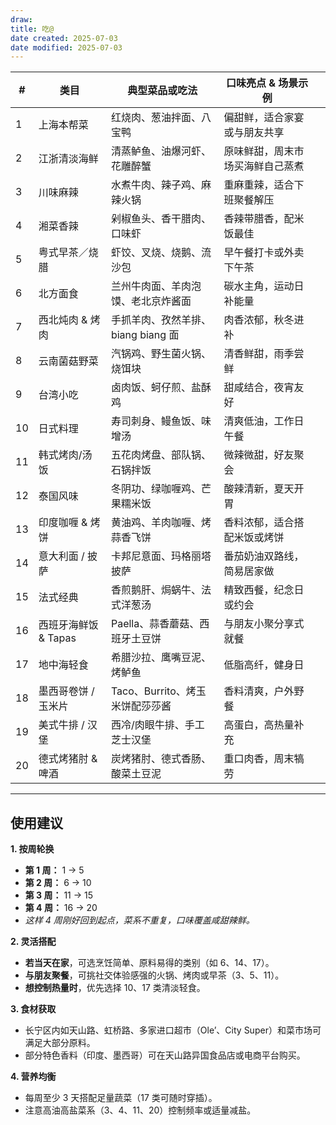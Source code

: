 ```yaml
---
draw:
title: 吃@
date created: 2025-07-03
date modified: 2025-07-03
---
```


| #   | 类目             | 典型菜品或吃法                 | 口味亮点 & 场景示例      |     |
| --- | -------------- | ----------------------- | ---------------- | --- |
| 1   | 上海本帮菜          | 红烧肉、葱油拌面、八宝鸭            | 偏甜鲜，适合家宴或与朋友共享   |     |
| 2   | 江浙清淡海鲜         | 清蒸鲈鱼、油爆河虾、花雕醉蟹          | 原味鲜甜，周末市场买海鲜自己蒸煮 |     |
| 3   | 川味麻辣           | 水煮牛肉、辣子鸡、麻辣火锅           | 重麻重辣，适合下班聚餐解压    |     |
| 4   | 湘菜香辣           | 剁椒鱼头、香干腊肉、口味虾           | 香辣带腊香，配米饭最佳      |     |
| 5   | 粤式早茶／烧腊        | 虾饺、叉烧、烧鹅、流沙包            | 早午餐打卡或外卖下午茶      |     |
| 6   | 北方面食           | 兰州牛肉面、羊肉泡馍、老北京炸酱面       | 碳水主角，运动日补能量      |     |
| 7   | 西北炖肉 & 烤肉      | 手抓羊肉、孜然羊排、biang biang 面 | 肉香浓郁，秋冬进补        |     |
| 8   | 云南菌菇野菜         | 汽锅鸡、野生菌火锅、烧饵块           | 清香鲜甜，雨季尝鲜        |     |
| 9   | 台湾小吃           | 卤肉饭、蚵仔煎、盐酥鸡             | 甜咸结合，夜宵友好        |     |
| 10  | 日式料理           | 寿司刺身、鳗鱼饭、味增汤            | 清爽低油，工作日午餐       |     |
| 11  | 韩式烤肉/汤饭        | 五花肉烤盘、部队锅、石锅拌饭          | 微辣微甜，好友聚会        |     |
| 12  | 泰国风味           | 冬阴功、绿咖喱鸡、芒果糯米饭          | 酸辣清新，夏天开胃        |     |
| 13  | 印度咖喱 & 烤饼      | 黄油鸡、羊肉咖喱、烤蒜香飞饼          | 香料浓郁，适合搭配米饭或烤饼   |     |
| 14  | 意大利面 / 披萨      | 卡邦尼意面、玛格丽塔披萨            | 番茄奶油双路线，简易居家做    |     |
| 15  | 法式经典           | 香煎鹅肝、焗蜗牛、法式洋葱汤          | 精致西餐，纪念日或约会      |     |
| 16  | 西班牙海鲜饭 & Tapas | Paella、蒜香蘑菇、西班牙土豆饼      | 与朋友小聚分享式就餐       |     |
| 17  | 地中海轻食          | 希腊沙拉、鹰嘴豆泥、烤鲈鱼           | 低脂高纤，健身日         |     |
| 18  | 墨西哥卷饼 / 玉米片    | Taco、Burrito、烤玉米饼配莎莎酱   | 香料清爽，户外野餐        |     |
| 19  | 美式牛排 / 汉堡      | 西冷/肉眼牛排、手工芝士汉堡          | 高蛋白，高热量补充        |     |
| 20  | 德式烤猪肘 & 啤酒     | 炭烤猪肘、德式香肠、酸菜土豆泥         | 重口肉香，周末犒劳        |     |

---

## 使用建议

**1. 按周轮换**
* **第 1 周：** 1 → 5
* **第 2 周：** 6 → 10
* **第 3 周：** 11 → 15
* **第 4 周：** 16 → 20
* *这样 4 周刚好回到起点，菜系不重复，口味覆盖咸甜辣鲜。*

**2. 灵活搭配**
* **若当天在家**，可选烹饪简单、原料易得的类别（如 6、14、17）。
* **与朋友聚餐**，可挑社交体验感强的火锅、烤肉或早茶（3、5、11）。
* **想控制热量时**，优先选择 10、17 类清淡轻食。

**3. 食材获取**
* 长宁区内如天山路、虹桥路、多家进口超市（Ole’、City Super）和菜市场可满足大部分原料。
* 部分特色香料（印度、墨西哥）可在天山路异国食品店或电商平台购买。

**4. 营养均衡**
* 每周至少 3 天搭配足量蔬菜（17 类可随时穿插）。
* 注意高油高盐菜系（3、4、11、20）控制频率或适量减盐。

